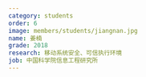```yaml
---
category: students
order: 6
image: members/students/jiangnan.jpg
name: 姜楠
grade: 2018
research: 移动系统安全、可信执行环境
job: 中国科学院信息工程研究所
---
```

